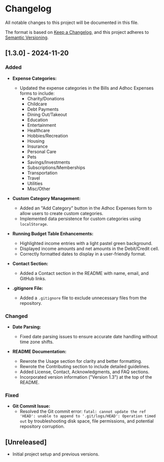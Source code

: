 # Changelog

All notable changes to this project will be documented in this file.

The format is based on [Keep a Changelog](https://keepachangelog.com/en/1.0.0/),
and this project adheres to [Semantic Versioning](https://semver.org/spec/v2.0.0.html).

## [1.3.0] - 2024-11-20

### Added

- **Expense Categories:**
  - Updated the expense categories in the Bills and Adhoc Expenses forms to include:
    - Charity/Donations
    - Childcare
    - Debt Payments
    - Dining Out/Takeout
    - Education
    - Entertainment
    - Healthcare
    - Hobbies/Recreation
    - Housing
    - Insurance
    - Personal Care
    - Pets
    - Savings/Investments
    - Subscriptions/Memberships
    - Transportation
    - Travel
    - Utilities
    - Misc/Other

- **Custom Category Management:**
  - Added an "Add Category" button in the Adhoc Expenses form to allow users to create custom categories.
  - Implemented data persistence for custom categories using `localStorage`.

- **Running Budget Table Enhancements:**
  - Highlighted income entries with a light pastel green background.
  - Displayed income amounts and net amounts in the Debit/Credit cell.
  - Correctly formatted dates to display in a user-friendly format.

- **Contact Section:**
  - Added a Contact section in the README with name, email, and GitHub links.

- **.gitignore File:**
  - Added a `.gitignore` file to exclude unnecessary files from the repository.

### Changed

- **Date Parsing:**
  - Fixed date parsing issues to ensure accurate date handling without time zone shifts.

- **README Documentation:**
  - Rewrote the Usage section for clarity and better formatting.
  - Rewrote the Contributing section to include detailed guidelines.
  - Added License, Contact, Acknowledgments, and FAQ sections.
  - Incorporated version information ("Version 1.3") at the top of the README.

### Fixed

- **Git Commit Issue:**
  - Resolved the Git commit error: `fatal: cannot update the ref 'HEAD': unable to append to '.git/logs/HEAD': Operation timed out` by troubleshooting disk space, file permissions, and potential repository corruption.

## [Unreleased]

- Initial project setup and previous versions.

